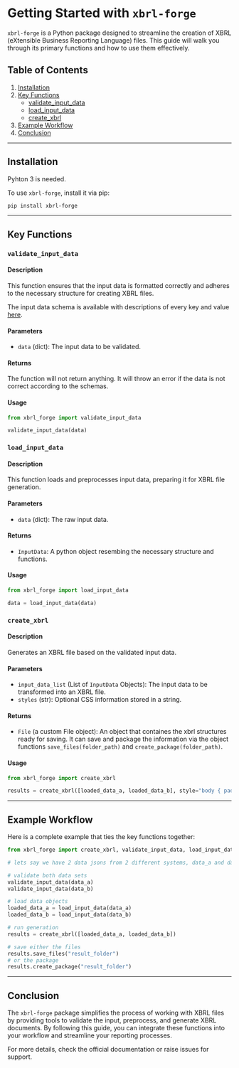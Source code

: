 # Getting Started with `xbrl-forge`

`xbrl-forge` is a Python package designed to streamline the creation of XBRL (eXtensible Business Reporting Language) files. This guide will walk you through its primary functions and how to use them effectively.

## Table of Contents

1. [Installation](#installation)
2. [Key Functions](#key-functions)
    - [validate_input_data](#validate_input_data)
    - [load_input_data](#load_input_data)
    - [create_xbrl](#create_xbrl)
3. [Example Workflow](#example-workflow)
4. [Conclusion](#conclusion)

---

## Installation

Pyhton 3 is needed.

To use `xbrl-forge`, install it via pip:

```bash
pip install xbrl-forge
```

---

## Key Functions

### `validate_input_data`

#### Description
This function ensures that the input data is formatted correctly and adheres to the necessary structure for creating XBRL files.

The input data schema is available with descriptions of every key and value [here](../src/xbrl_forge/schemas/input).

#### Parameters
- `data` (dict): The input data to be validated.

#### Returns
The function will not return anything. It will throw an error if the data is not correct according to the schemas.

#### Usage
```python
from xbrl_forge import validate_input_data

validate_input_data(data)
```

### `load_input_data`

#### Description
This function loads and preprocesses input data, preparing it for XBRL file generation.

#### Parameters
- `data` (dict): The raw input data.

#### Returns
- `InputData`: A python object resembing the necessary structure and functions.

#### Usage
```python
from xbrl_forge import load_input_data

data = load_input_data(data)
```

### `create_xbrl`

#### Description
Generates an XBRL file based on the validated input data.

#### Parameters
- `input_data_list` (List of `InputData` Objects): The input data to be transformed into an XBRL file.
- `styles` (str): Optional CSS information stored in a string.

#### Returns
- `File` (a custom File object): An object that containes the xbrl structures ready for saving. It can save and package the information via the object functions `save_files(folder_path)` and `create_package(folder_path)`.

#### Usage
```python
from xbrl_forge import create_xbrl

results = create_xbrl([loaded_data_a, loaded_data_b], style="body { padding: 5px; }")
```

---

## Example Workflow

Here is a complete example that ties the key functions together:

```python
from xbrl_forge import create_xbrl, validate_input_data, load_input_data

# lets say we have 2 data jsons from 2 different systems, data_a and data_b

# validate both data sets
validate_input_data(data_a)
validate_input_data(data_b)

# load data objects
loaded_data_a = load_input_data(data_a)
loaded_data_b = load_input_data(data_b)

# run generation
results = create_xbrl([loaded_data_a, loaded_data_b])

# save either the files
results.save_files("result_folder")
# or the package
results.create_package("result_folder")
```

---

## Conclusion

The `xbrl-forge` package simplifies the process of working with XBRL files by providing tools to validate the input, preprocess, and generate XBRL documents. By following this guide, you can integrate these functions into your workflow and streamline your reporting processes.

For more details, check the official documentation or raise issues for support.

